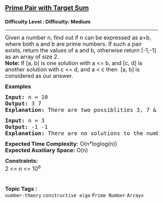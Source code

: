 <h2><a href="https://www.geeksforgeeks.org/problems/sum-of-prime4751/1?page=2&difficulty=Medium&status=unsolved,attempted&sortBy=accuracy">Prime Pair with Target Sum</a></h2><h3>Difficulty Level : Difficulty: Medium</h3><hr><div class="problems_problem_content__Xm_eO"><p><span style="font-size: 18px;"><span style="font-size: 18px;">Given a number n, find out if n can be expressed as a+b, where both a and b are prime numbers. If such a pair exists, return the values of a and b, otherwise</span> return [-1,-1] as an array of size 2.<br><strong style="font-size: 18px;">Note: </strong><span style="font-size: 18px;">If [a, b] is one solution with a &lt;= b, and [c, d] is another solution with c &lt;= d, and a &lt; c then&nbsp; [a, b] is considered as our answer.</span></span></p>
<p><span style="font-size: 18px;"><strong>Examples</strong></span></p>
<pre><span style="font-size: 18px;"><strong style="font-size: 18px;">Input:</strong> </span><span style="font-size: 18px;">n = 10</span>
<span style="font-size: 18px;"><strong><span style="font-size: 18px;">Output:</span> </strong></span><span style="font-size: 18px;">3 7</span>
<span style="font-size: 18px;"><strong><span style="font-size: 18px;">Explanation:</span> </strong>There are two possiblities 3, 7 &amp; 5, 5</span><span style="font-size: 18px;"> are both prime &amp; their sum is 10, but we'll pick 3, 7 as 3 &lt; 5.</span></pre>
<pre><span style="font-size: 18px;"><strong style="font-size: 18px;">Input:</strong> </span><span style="font-size: 18px;">n = 3</span>
<span style="font-size: 18px;"><strong><span style="font-size: 18px;">Output:</span> </strong></span><span style="font-size: 18px;">-1 -1</span>
<span style="font-size: 18px;"><strong><span style="font-size: 18px;">Explanation:</span> </strong></span><span style="font-size: 18px;">There are no solutions to the number 3.</span></pre>
<p><span style="font-size: 18px;"><strong>Expected Time Complexity:</strong> O(n*loglog(n))<br><strong>Expected Auxiliary Space:</strong> O(n)</span></p>
<p><span style="font-size: 18px;"><strong>Constraints:</strong></span><br><span style="font-size: 18px;">2 &lt;= n &lt;= 10<sup>6</sup></span></p></div><br><p><span style=font-size:18px><strong>Topic Tags : </strong><br><code>number-theory</code>&nbsp;<code>constructive algo</code>&nbsp;<code>Prime Number</code>&nbsp;<code>Arrays</code>&nbsp;